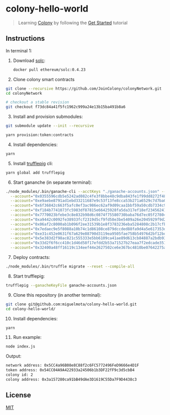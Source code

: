 # colony-hello-world

> Learning [Colony](https://colony.io/) by following the [Get Started](https://docs.colony.io/colonyjs/docs-get-started/) tutorial

## Instructions

In terminal 1:

1. Download [solc](https://github.com/ethereum/solidity):

    ```bash
    docker pull ethereum/solc:0.4.23
    ```

2. Clone colony smart contracts

  ```bash
  git clone --recursive https://github.com/JoinColony/colonyNetwork.git
  cd colonyNetwork

  # checkout a stable revision
  git checkout f73dc84a41f5fc1962c999a24e13b15ba491b8a6
  ```

3. Install and provision submodules:

  ```bash
  git submodule update --init --recursive

  yarn provision:token:contracts
  ```

4. Install dependencies:

  ```bash
  yarn
  ```

5. Install [trufflepig](https://github.com/JoinColony/trufflepig) cli:

  ```bash
  yarn global add trufflepig
  ```

6. Start gananche (in separate terminal):

  ```bash
  ./node_modules/.bin/ganache-cli --acctKeys "./ganache-accounts.json" --noVMErrorsOnRPCResponse --gasLimit 6721975 \
    --account="0x0355596cdb5e5242ad082c4fe3f8bbe48c9dba843fe1f99dd8272f487e70efae, 100000000000000000000" \
    --account="0xe9aebe8791ad1ebd33211687e9c53f13fe8cca53b271a6529c7d7ba05eda5ce2, 100000000000000000000" \
    --account="0x6f36842c663f5afc0ef3ac986ec62af9d09caa1bbf59a50cdb7334c9cc880e65, 100000000000000000000" \
    --account="0xf184b7741073fc5983df87815e66425928fa5da317ef18ef23456241019bd9c7, 100000000000000000000" \
    --account="0x7770023bfebe3c8e832b98d6c0874f75580730baba76d7ec05f2780444cc7ed3, 100000000000000000000" \
    --account="0xa9442c0092fe38933fcf2319d5cf9fd58e3be5409a26e2045929f9d2a16fb090, 100000000000000000000" \
    --account="0x06af2c8000ab1b096f2ee31539b1e8f3783236eba5284808c2b17cfb49f0f538, 100000000000000000000" \
    --account="0x7edaec9e5f8088a10b74c1d86108ce879dccded88fa9d4a5e617353d2a88e629, 100000000000000000000" \
    --account="0xe31c452e0631f67a629e88790d3119ea9505fae758b54976d2bf12bd8300ef4a, 100000000000000000000" \
    --account="0x5e383d2f98ac821c555333e5bb6109ca41ae89d613cb84887a2bdb933623c4e3, 100000000000000000000" \
    --account="0x33d2f6f6cc410c1d46d58f17efdd2b53a71527b27eaa7f2edcade351feb87425, 100000000000000000000" \
    --account="0x32400a48ff16119c134eef44e2627502ce6e367bc4810be07642275a9db47bf7, 100000000000000000000"
  ```

7. Deploy contracts:

  ```bash
  ./node_modules/.bin/truffle migrate --reset --compile-all
  ```

8. Start trufflepig:

  ```bash
  trufflepig --ganacheKeyFile ganache-accounts.json
  ```

9. Clone this repository (in another terminal):

  ```bash
  git clone git@github.com:miguelmota/colony-hello-world.git
  cd colony-hello-world/
  ```

10. Install dependencies:

  ```bash
  yarn
  ```

11. Run example:

  ```bash
  node index.js
  ```

  Output:

  ```bash
  network address: 0x5CC4a96B08e8C88f2c6FC5772496FeD9666e4D1F
  token address: 0x54CC04A9A422933a24506b1b3DF22fF9c3d5cbB4
  colony id: 2
  colony address: 0x3a157280ca91bB49dAe3D1619C55Da7F9D4438c3
  ```

## License

[MIT](LICENSE)
